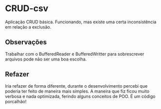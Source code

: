 # CRUD-csv
Aplicação CRUD básica.
Funcionando, mas existe uma certa inconsistência em relação a exclusão.

## Observações
Trabalhar com o BufferedReader e BufferedWritter para sobrescrever arquivos pode não ser uma boa escolha.

## Refazer
Iria refazer de forma diferente, durante o desenvolvimento percebi que poderia ter feito de maneira mais simples. A maneira que fiz ficou muito verbosa e nada optimizada, ferindo alguns conceitos de POO.
É um código porcalhão!
